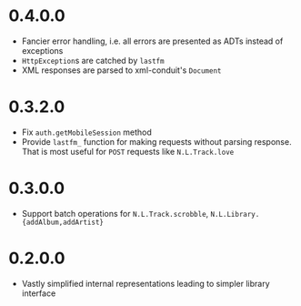 0.4.0.0
=======

  * Fancier error handling, i.e. all errors are presented as ADTs instead of exceptions
  * `HttpException`s are catched by `lastfm`
  * XML responses are parsed to xml-conduit's `Document`

0.3.2.0
=======

  * Fix `auth.getMobileSession` method
  * Provide `lastfm_` function for making requests without parsing response. That is most useful for `POST` requests like `N.L.Track.love`

0.3.0.0
=======

  * Support batch operations for `N.L.Track.scrobble`, `N.L.Library.{addAlbum,addArtist}`

0.2.0.0
=======

  * Vastly simplified internal representations leading to simpler library interface
